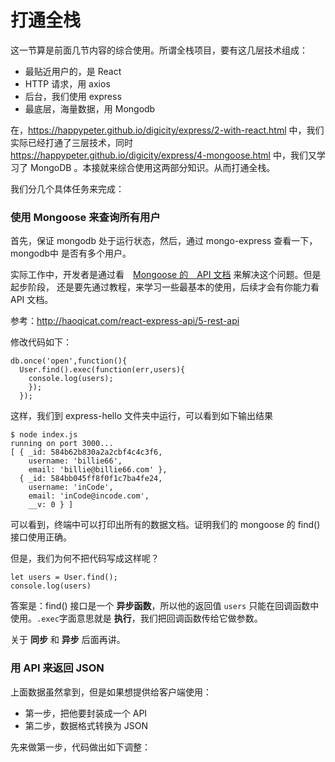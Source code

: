 # 打通全栈

这一节算是前面几节内容的综合使用。所谓全栈项目，要有这几层技术组成：

- 最贴近用户的，是 React
- HTTP 请求，用 axios
- 后台，我们使用 express
- 最底层，海量数据，用 Mongodb

在，https://happypeter.github.io/digicity/express/2-with-react.html 中，我们实际已经打通了三层技术，同时 https://happypeter.github.io/digicity/express/4-mongoose.html 中，我们又学习了 MongoDB 。本接就来综合使用这两部分知识。从而打通全栈。

我们分几个具体任务来完成：

### 使用 Mongoose 来查询所有用户

首先，保证 mongodb 处于运行状态，然后，通过 mongo-express 查看一下，mongodb中 是否有多个用户。

实际工作中，开发者是通过看　[Mongoose 的　API 文档](http://mongoosejs.com/docs/api.html) 来解决这个问题。但是起步阶段，
还是要先通过教程，来学习一些最基本的使用，后续才会有你能力看　API 文档。

参考：http://haoqicat.com/react-express-api/5-rest-api

修改代码如下：

```
db.once('open',function(){
  User.find().exec(function(err,users){
    console.log(users);
    });
  });
```

这样，我们到 express-hello 文件夹中运行，可以看到如下输出结果

```
$ node index.js
running on port 3000...
[ { _id: 584b62b830a2a2cbf4c4c3f6,
    username: 'billie66',
    email: 'billie@billie66.com' },
  { _id: 584bb045ff8f0f1c7ba4fe24,
    username: 'inCode',
    email: 'inCode@incode.com',
    __v: 0 } ]
```

可以看到，终端中可以打印出所有的数据文档。证明我们的 mongoose 的 find() 接口使用正确。

但是，我们为何不把代码写成这样呢？

```
let users = User.find();
console.log(users)
```

答案是：find() 接口是一个 **异步函数**，所以他的返回值 `users` 只能在回调函数中使用。`.exec`字面意思就是 **执行**，我们把回调函数传给它做参数。

关于 **同步** 和 **异步** 后面再讲。

### 用 API 来返回 JSON

上面数据虽然拿到，但是如果想提供给客户端使用：

- 第一步，把他要封装成一个 API
- 第二步，数据格式转换为 JSON

先来做第一步，代码做出如下调整：

```
